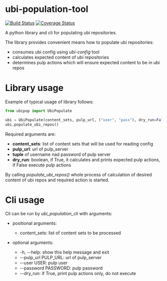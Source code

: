 # **ubi-population-tool**
[![Build Status](https://travis-ci.org/release-engineering/ubi-population-tool.svg?branch=master)](https://travis-ci.org/release-engineering/ubi-population-tool)
[![Coverage Status](https://coveralls.io/repos/github/release-engineering/ubi-population-tool/badge.svg?branch=master)](https://coveralls.io/github/release-engineering/ubi-population-tool?branch=master)


A python library and cli for populating ubi repositories.

The library provides convenient means how to populate ubi repositories: 
- consumes ubi config using *ubi-config* tool
- calculates expected content of ubi repositories
- determines pulp actions which will ensure expected content to be in ubi repos

# Library usage
Example of typical usage of library follows:

 
```python
from ubipop import UbiPopulate

ubi = UbiPopulate(content_sets, pulp_url, ("user", "pass"), dry_run=False)
ubi.populate_ubi_repos()
```

Required arguments are:
- **content_sets**: list of content sets that will be used for reading config
- **pulp_url**: url of pulp_server
- **tuple** of username nad password of pulp server
- **dry_run**: boolean, if True, it calculates and prints expected pulp actions, if False execute pulp actions

By calling *populate_ubi_repos()* whole process of calculation of desired content of
ubi repos and required action is started.

# Cli usage

Cli can be run by *ubi_population_cli* with arguments:

- positional arguments:
  - content_sets: list of content sets to be processed

- optional arguments:
  -  -h, --help: show this help message and exit
  -  --pulp_url PULP_URL: url of pulp_server
  - --user USER: pulp user
  -  --password PASSWORD: pulp password
  -  --dry_run: if True, print pulp actions only, do not execute
  